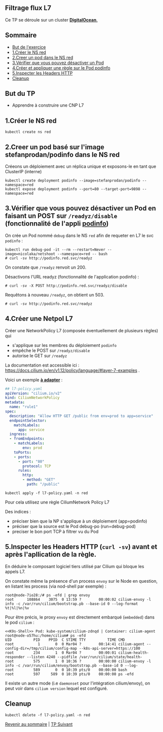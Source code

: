 ## Filtrage flux L7

Ce TP se déroule sur un cluster <ins>**DigitalOcean**<ins>.  

## Sommaire
  * [But de l'exercice](#but-du-tp)
  * [1.Créer le NS red](#1créer-le-ns-red)
  * [2.Creer un pod dans le NS red](#2creer-un-pod-dans-le-ns-red)
  * [3.Vérifier que vous pouvez désactiver un Pod ](#3vérifier-que-vous-pouvez-désactiver-un-pod)
  * [4.Créer et appliquer une règle sur le Pod podinfo](#4créer-et-appliquer-une-règle-sur-le-pod-podinfo)
  * [5.Inspecter les Headers HTTP](#5inspecter-les-headers-http)
  * [Cleanup](#cleanup)


## But du TP
* Apprendre à construire une CNP L7


## 1.Créer le NS red

```shell
kubectl create ns red
```

## 2.Creer un pod basé sur l'image stefanprodan/podinfo dans le NS red

Créeons un déploiement avec un réplica unique et exposons-le en tant que ClusterIP (interne)

```shell
kubectl create deployment podinfo --image=stefanprodan/podinfo --namespace=red
kubectl expose deployment podinfo --port=80 --target-port=9898 --namespace=red
```

## 3.Vérifier que vous pouvez désactiver un Pod en faisant un POST sur `/readyz/disable` (fonctionnalité de l'appli [podinfo](https://github.com/stefanprodan/podinfo))

On crée un Pod nommé `debug` dans le NS `red` afin de requeter en L7 le svc `podinfo` :
```shell
kubectl run debug-pod -it --rm --restart=Never --image=nicolaka/netshoot --namespace=red -- bash
# curl -sv http://podinfo.red.svc/readyz
```
On constate que `/readyz` renvoit un 200.

Désactivons l'URL readyz (fonctionnalité de l'application podinfo) : 
```shell
# curl -sv -X POST http://podinfo.red.svc/readyz/disable
```

Requêtons à nouveau `/readyz`, on obtient un 503.
 ```shell
# curl -sv http://podinfo.red.svc/readyz
```

## 4.Créer une Netpol L7

Créer une NetworkPolicy L7 (composée éventuellement de plusieurs règles) qui 
* s'applique sur les membres du déploiement `podinfo`
* empêche le POST sur `/readyz/disable`
* autorise le GET sur `/readyz`

La documentation est accessible ici : https://docs.cilium.io/en/v1.12/policy/language/#layer-7-examples .

Voici un exemple <ins>**à adapter**</ins> :

```yaml
## l7-policy.yaml
apiVersion: "cilium.io/v2"
kind: CiliumNetworkPolicy
metadata:
  name: "rule1"
spec:
  description: "Allow HTTP GET /public from env=prod to app=service"
  endpointSelector:
    matchLabels:
      app: service
  ingress:
  - fromEndpoints:
    - matchLabels:
        env: prod
    toPorts:
    - ports:
      - port: "80"
        protocol: TCP
      rules:
        http:
        - method: "GET"
          path: "/public"
```

```shell
kubectl apply -f l7-policy.yaml -n red
```

Pour cela utilisez une règle CiliumNetwork Policy L7

Des indices :
- préciser bien que la NP s'applique à un déploiement (app=podinfo)
- préciser que la source est le Pod debug-po (run=debug-pod)
- preciser le bon port TCP à filtrer vu du Pod

## 5.Inspecter les Headers HTTP (`curl -sv`) avant et après l'apllication de la règle.

En déduire le composant logiciel tiers utilisé par Cilium qui bloque les appels L7.
 
On constate même la présence d'un process `envoy` sur le Node en question, en listant les process (via nod-shell par exemple) :
```shell
root@node-7io28:/# ps -efd | grep envoy
root      108864    3075  0 13:59 ?        00:00:02 cilium-envoy -l info -c /var/run/cilium/bootstrap.pb --base-id 0 --log-format %t|%l|%n|%v
```

Pour être précis, le proxy `envoy` est directement embarqué (`embedded`) dans le pod `cilium` :
```shell
<<K9s-Shell>> Pod: kube-system/cilium-zdnqd | Container: cilium-agent 
root@node-o57hu:/home/cilium# ps -efd
UID          PID    PPID  C STIME TTY          TIME CMD
root           1       0  0 Mar04 ?        00:14:41 cilium-agent --config-dir=/tmp/cilium/config-map --k8s-api-server=https://100
root         234       1  0 Mar04 ?        00:00:01 cilium-health-responder --listen 4240 --pidfile /var/run/cilium/state/health-
root         575       1  0 10:36 ?        00:00:00 cilium-envoy -l info -c /var/run/cilium/envoy/bootstrap.pb --base-id 0 --log-
root         589       0  0 10:39 pts/0    00:00:00 bash
root         597     589  0 10:39 pts/0    00:00:00 ps -efd
```
Il existe un autre mode (i.e `daemonset` pour l'intégration cilium/envoy), on peut voir dans `cilium version` lequel est configuré.

## Cleanup
```shell
kubectl delete -f l7-policy.yaml -n red
```

[Revenir au sommaire](../README.md) | [TP Suivant](./TP11.md)
